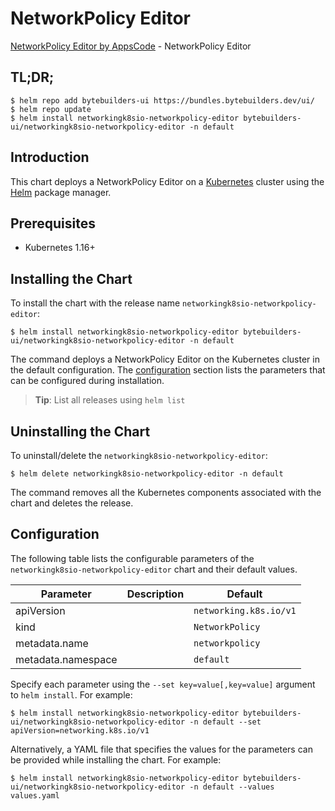 # NetworkPolicy Editor

[NetworkPolicy Editor by AppsCode](https://byte.builders) - NetworkPolicy Editor

## TL;DR;

```console
$ helm repo add bytebuilders-ui https://bundles.bytebuilders.dev/ui/
$ helm repo update
$ helm install networkingk8sio-networkpolicy-editor bytebuilders-ui/networkingk8sio-networkpolicy-editor -n default
```

## Introduction

This chart deploys a NetworkPolicy Editor on a [Kubernetes](http://kubernetes.io) cluster using the [Helm](https://helm.sh) package manager.

## Prerequisites

- Kubernetes 1.16+

## Installing the Chart

To install the chart with the release name `networkingk8sio-networkpolicy-editor`:

```console
$ helm install networkingk8sio-networkpolicy-editor bytebuilders-ui/networkingk8sio-networkpolicy-editor -n default
```

The command deploys a NetworkPolicy Editor on the Kubernetes cluster in the default configuration. The [configuration](#configuration) section lists the parameters that can be configured during installation.

> **Tip**: List all releases using `helm list`

## Uninstalling the Chart

To uninstall/delete the `networkingk8sio-networkpolicy-editor`:

```console
$ helm delete networkingk8sio-networkpolicy-editor -n default
```

The command removes all the Kubernetes components associated with the chart and deletes the release.

## Configuration

The following table lists the configurable parameters of the `networkingk8sio-networkpolicy-editor` chart and their default values.

|     Parameter      | Description |        Default         |
|--------------------|-------------|------------------------|
| apiVersion         |             | `networking.k8s.io/v1` |
| kind               |             | `NetworkPolicy`        |
| metadata.name      |             | `networkpolicy`        |
| metadata.namespace |             | `default`              |


Specify each parameter using the `--set key=value[,key=value]` argument to `helm install`. For example:

```console
$ helm install networkingk8sio-networkpolicy-editor bytebuilders-ui/networkingk8sio-networkpolicy-editor -n default --set apiVersion=networking.k8s.io/v1
```

Alternatively, a YAML file that specifies the values for the parameters can be provided while
installing the chart. For example:

```console
$ helm install networkingk8sio-networkpolicy-editor bytebuilders-ui/networkingk8sio-networkpolicy-editor -n default --values values.yaml
```
